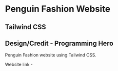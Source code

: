 # Penguin Fashion Website

## Tailwind CSS

## Design/Credit - Programming Hero

Penguin Fashion website using Tailwind CSS.

Website link - []()
